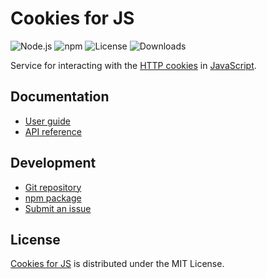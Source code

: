 # Cookies for JS
![Node.js](https://badgen.net/npm/node/@cedx/cookies) ![npm](https://badgen.net/npm/v/@cedx/cookies) ![License](https://badgen.net/npm/license/@cedx/cookies) ![Downloads](https://badgen.net/npm/dt/@cedx/cookies)

Service for interacting with the [HTTP cookies](https://developer.mozilla.org/docs/Web/HTTP/Cookies)
in [JavaScript](https://developer.mozilla.org/docs/Web/JavaScript).

## Documentation
- [User guide](https://docs.belin.io/cookies.js)
- [API reference](https://docs.belin.io/cookies.js/api)

## Development
- [Git repository](https://github.com/cedx/cookies.js)
- [npm package](https://www.npmjs.com/package/@cedx/cookies)
- [Submit an issue](https://github.com/cedx/cookies.js/issues)

## License
[Cookies for JS](https://github.com/cedx/cookies.js) is distributed under the MIT License.
